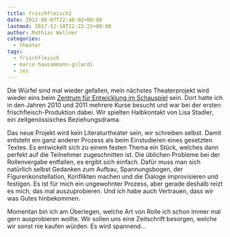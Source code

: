 ```yaml
---
title: frischfleisch2
date: 2012-06-07T22:48:02+00:00
lastmod: 2017-12-18T22:22:22+00:00
author: Mathias Wellner
categories:
  - theater
tags:
  - frischfleisch
  - marco hausammann-gilardi
  - zes
---
```

Die Würfel sind mal wieder gefallen, mein nächstes Theaterprojekt wird wieder eins beim 
[Zentrum für Entwicklung im Schauspiel](http://www.zes-info.ch "Zentrum für Entwicklung im Schauspiel") sein. 
Dort hatte ich in den Jahren 2010 und 2011 mehrere Kurse besucht und war bei der ersten frischfleisch-Produktion 
dabei. Wir spielten Halbkontakt von Lisa Stadler, ein zeitgenössisches Beziehungsdrama. 

Das neue Projekt wird kein Literaturtheater sein, wir schreiben selbst. Damit entsteht ein ganz anderer Prozess 
als beim Einstudieren eines gesetzten Textes. Es entwickelt sich zu einem festen Thema ein Stück, welches dann 
perfekt auf die Teilnehmer zugeschnitten ist. Die üblichen Probleme bei der Rollenvergabe entfallen, es ergibt 
sich einfach. Dafür muss man sich natürlich selbst Gedanken zum Aufbau, Spannungsbogen, der Figurenkonstellation, 
Konflikten machen und die Dialoge improvisieren und festigen. Es ist für mich ein ungewohnter Prozess, aber gerade 
deshalb reizt es mich, das mal auszuprobieren. Und ich habe auch Vertrauen, dass wir was Gutes hinbekommen. 

Momentan bin ich am Überlegen, welche Art von Rolle ich schon immer mal gern ausprobieren wollte. Wir sollen uns 
eine Zeitschrift besorgen, welche wir sonst nie kaufen würden. Es wird spannend&#8230;
